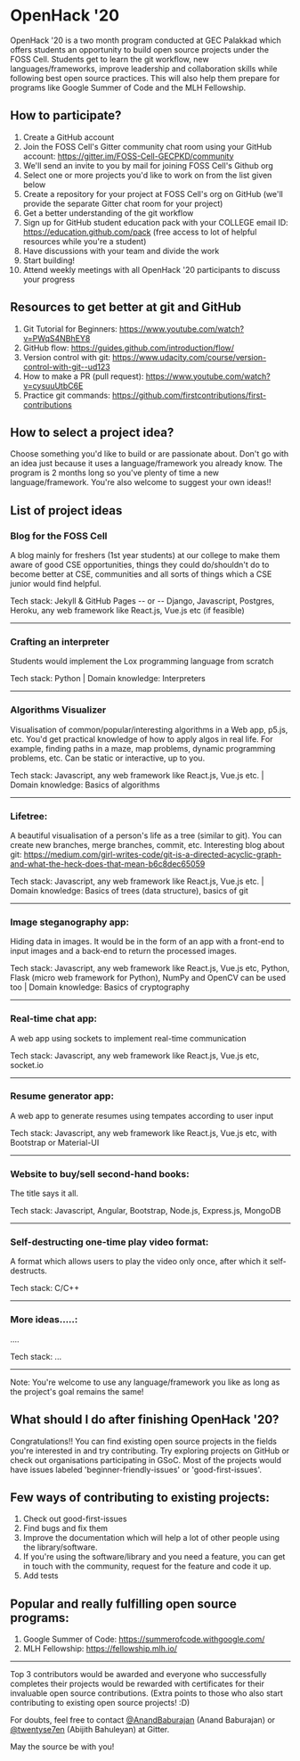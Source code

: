 # OpenHack '20
OpenHack '20 is a two month program conducted at GEC Palakkad which offers students an opportunity to build open source projects under the FOSS Cell. Students get to learn the git workflow, new languages/frameworks, improve leadership and collaboration skills while following best open source practices. This will also help them prepare for programs like Google Summer of Code and the MLH Fellowship.

## How to participate?

1. Create a GitHub account
2. Join the FOSS Cell's Gitter community chat room using your GitHub account: https://gitter.im/FOSS-Cell-GECPKD/community
3. We'll send an invite to you by mail for joining FOSS Cell's Github org
4. Select one or more projects you'd like to work on from the list given below
5. Create a repository for your project at FOSS Cell's org on GitHub (we'll provide the separate Gitter chat room for your project)
6. Get a better understanding of the git workflow
7. Sign up for GitHub student education pack with your COLLEGE email ID: https://education.github.com/pack (free access to lot of helpful resources while you're a student)
8. Have discussions with your team and divide the work
9. Start building!
10. Attend weekly meetings with all OpenHack '20 participants to discuss your progress

## Resources to get better at git and GitHub

1. Git Tutorial for Beginners: https://www.youtube.com/watch?v=PWqS4NBhEY8
2. GitHub flow: https://guides.github.com/introduction/flow/
3. Version control with git: https://www.udacity.com/course/version-control-with-git--ud123
4. How to make a PR (pull request): https://www.youtube.com/watch?v=cysuuUtbC6E
5. Practice git commands: https://github.com/firstcontributions/first-contributions

## How to select a project idea?

Choose something you'd like to build or are passionate about. Don't go with an idea just because it uses a language/framework you already know. The program is 2 months long so you've plenty of time a new language/framework. You're also welcome to suggest your own ideas!!

## List of project ideas

### Blog for the FOSS Cell

A blog mainly for freshers (1st year students) at our college to make them aware of good CSE opportunities, things they could do/shouldn't do to become better at CSE, communities and all sorts of things which a CSE junior would find helpful.

Tech stack: Jekyll & GitHub Pages -- or -- Django, Javascript, Postgres, Heroku, any web framework like React.js, Vue.js etc (if feasible)

-------

### Crafting an interpreter

Students would implement the Lox programming language from scratch

Tech stack: Python | Domain knowledge: Interpreters

-------

### Algorithms Visualizer

Visualisation of common/popular/interesting algorithms in a Web app, p5.js, etc. You'd get practical knowledge of how to apply algos in real life. For example, finding paths in a maze, map problems, dynamic programming problems, etc. Can be static or interactive, up to you.

Tech stack: Javascript, any web framework like React.js, Vue.js etc. | Domain knowledge: Basics of algorithms

-------

### Lifetree:

A beautiful visualisation of a person's life as a tree (similar to git). You can create new branches, merge branches, commit, etc.
Interesting blog about git: https://medium.com/girl-writes-code/git-is-a-directed-acyclic-graph-and-what-the-heck-does-that-mean-b6c8dec65059

Tech stack: Javascript, any web framework like React.js, Vue.js etc. | Domain knowledge: Basics of trees (data structure), basics of git

-------

### Image steganography app:

Hiding data in images. It would be in the form of an app with a front-end to input images and a back-end to return the processed images.

Tech stack: Javascript, any web framework like React.js, Vue.js etc, Python, Flask (micro web framework for Python), NumPy and OpenCV can be used too | Domain knowledge: Basics of cryptography

-------

### Real-time chat app:

A web app using sockets to implement real-time communication

Tech stack: Javascript, any web framework like React.js, Vue.js etc, socket.io

-------

### Resume generator app:

A web app to generate resumes using tempates according to user input

Tech stack: Javascript, any web framework like React.js, Vue.js etc, with Bootstrap or Material-UI

-------

### Website to buy/sell second-hand books:

The title says it all.

Tech stack: Javascript, Angular, Bootstrap, Node.js, Express.js, MongoDB

-------

### Self-destructing one-time play video format:

A format which allows users to play the video only once, after which it self-destructs.

Tech stack: C/C++

-------

### More ideas.....:

....

Tech stack: ...

-------

Note: You're welcome to use any language/framework you like as long as the project's goal remains the same!

## What should I do after finishing OpenHack '20?

Congratulations!! You can find existing open source projects in the fields you're interested in and try contributing. Try exploring projects on GitHub or check out organisations participating in GSoC. Most of the projects would have issues labeled 'beginner-friendly-issues' or 'good-first-issues'.

## Few ways of contributing to existing projects:

1. Check out good-first-issues
2. Find bugs and fix them
3. Improve the documentation which will help a lot of other people using the library/software.
4. If you're using the software/library and you need a feature, you can get in touch with the community, request for the feature and code it up.
5. Add tests

## Popular and really fulfilling open source programs:

1. Google Summer of Code: https://summerofcode.withgoogle.com/
2. MLH Fellowship: https://fellowship.mlh.io/

-------

Top 3 contributors would be awarded and everyone who successfully completes their projects would be rewarded with certificates for their invaluable open source contributions. (Extra points to those who also start contributing to existing open source projects! :D)

For doubts, feel free to contact [@AnandBaburajan](https://github.com/anandbaburajan/) (Anand Baburajan) or  [@twentyse7en](https://github.com/twentyse7en/)  (Abijith Bahuleyan) at Gitter.

May the source be with you!
